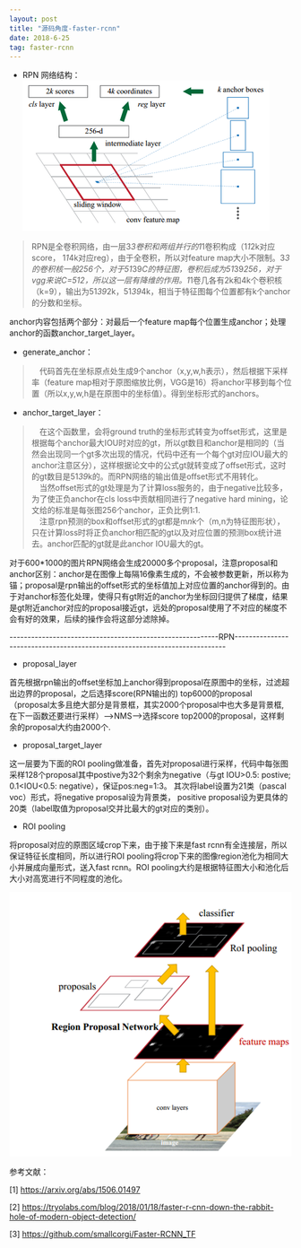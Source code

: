 ```yaml
---
layout: post
title: "源码角度-faster-rcnn"
date: 2018-6-25
tag: faster-rcnn
---   
```


* RPN 网络结构：
![RPN](_images/faster_rcnn.png)
>RPN是全卷积网络，由一层3*3卷积和两组并行的1*1卷积构成（1*1*2k对应score， 1*1*4k对应reg），由于全卷积，所以对feature map大小不限制。3*3的卷积核一般256个，对于51*39*C的特征图，卷积后成为51*39*256，对于vgg来说C=512，所以这一层有降维的作用。1*1卷几各有2k和4k个卷积核（k=9），输出为51*39*2k，51*39*4k，相当于特征图每个位置都有k个anchor的分数和坐标。


anchor内容包括两个部分：对最后一个feature map每个位置生成anchor；处理anchor的函数anchor_target_layer。
* generate_anchor：
>&emsp;代码首先在坐标原点处生成9个anchor（x,y,w,h表示），然后根据下采样率（feature map相对于原图缩放比例，VGG是16）将anchor平移到每个位置（所以x,y,w,h是在原图中的坐标值）。得到坐标形式的anchors。
  
* anchor_target_layer：
>&emsp;在这个函数里，会将ground truth的坐标形式转变为offset形式，这里是根据每个anchor最大IOU时对应的gt，所以gt数目和anchor是相同的（当然会出现同一个gt多次出现的情况，代码中还有一个每个gt对应IOU最大的anchor注意区分），这样根据论文中的公式gt就转变成了offset形式，这时的gt数目是51*39*k的。而RPN网络的输出值是offset形式不用转化。  
&emsp;当然offset形式的gt处理是为了计算loss服务的，由于negative比较多，为了使正负anchor在cls loss中贡献相同进行了negative hard mining，论文给的标准是每张图256个anchor，正负比例1:1.   
&emsp;注意rpn预测的box和offset形式的gt都是m*n*k个（m,n为特征图形状），只在计算loss时将正负anchor相匹配的gt以及对应位置的预测box统计进去。anchor匹配的gt就是此anchor IOU最大的gt。  

对于600*1000的图片RPN网络会生成20000多个proposal，注意proposal和anchor区别：anchor是在图像上每隔16像素生成的，不会被参数更新，所以称为锚；proposal是rpn输出的offset形式的坐标值加上对应位置的anchor得到的。由于对anchor标签化处理，使得只有gt附近的anchor为坐标回归提供了梯度，结果是gt附近anchor对应的proposal接近gt，远处的proposal使用了不对应的梯度不会有好的效果，后续的操作会将这部分滤除掉。

----------------------------------------------------------RPN---------------------------------------------------------------------------

* proposal_layer

首先根据rpn输出的offset坐标加上anchor得到proposal在原图中的坐标，过滤超出边界的proposal，之后选择score(RPN输出的) top6000的proposal（proposal太多且绝大部分是背景框，其实2000个proposal中也大多是背景框,在下一函数还要进行采样）-->NMS-->选择score top2000的proposal，这样剩余的proposal大约由2000个.

* proposal_target_layer

这一层要为下面的ROI pooling做准备，首先对proposal进行采样，代码中每张图采样128个proposal其中postive为32个剩余为negative（与gt IOU>0.5: postive; 0.1<IOU<0.5: negative），保证pos:neg=1:3。 其次将label设置为21类（pascal voc）形式，将negative proposal设为背景类， positive proposal设为更具体的20类（label取值为proposal交并比最大的gt对应的类别）。 

* ROI pooling

将proposal对应的原图区域crop下来，由于接下来是fast rcnn有全连接层，所以保证特征长度相同，所以进行ROI pooling将crop下来的图像region池化为相同大小并展成向量形式，送入fast rcnn。ROI pooling大约是根据特征图大小和池化后大小对高宽进行不同程度的池化。

![faster-rcnn结构图](_images/faster-rcnn_1.png)

参考文献：

[1] https://arxiv.org/abs/1506.01497 

[2] https://tryolabs.com/blog/2018/01/18/faster-r-cnn-down-the-rabbit-hole-of-modern-object-detection/

[3] https://github.com/smallcorgi/Faster-RCNN_TF
